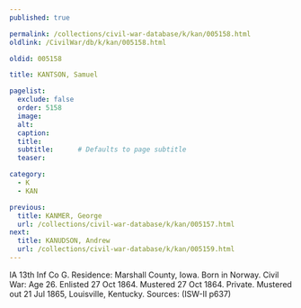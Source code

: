 ```yaml
---
published: true

permalink: /collections/civil-war-database/k/kan/005158.html
oldlink: /CivilWar/db/k/kan/005158.html

oldid: 005158

title: KANTSON, Samuel

pagelist:
  exclude: false
  order: 5158
  image: 
  alt:
  caption:
  title:
  subtitle:      # Defaults to page subtitle
  teaser:

category: 
  - K 
  - KAN

previous:
  title: KANMER, George
  url: /collections/civil-war-database/k/kan/005157.html  
next:
  title: KANUDSON, Andrew
  url: /collections/civil-war-database/k/kan/005159.html   
---
```

IA 13th Inf Co G. Residence: Marshall County, Iowa. Born in Norway. Civil War: Age 26. Enlisted 27 Oct 1864. Mustered 27 Oct 1864. Private. Mustered out 21 Jul 1865, Louisville, Kentucky. Sources: (ISW-II p637)